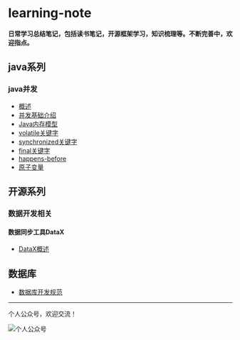 # learning-note
**日常学习总结笔记，包括读书笔记，开源框架学习，知识梳理等。不断完善中，欢迎指点。**

## java系列
### java并发

+ [概述](https://github.com/alanzhang211/learning-note/blob/master/java-note/j.u.c/%E6%A6%82%E8%A7%88.md)
+ [并发基础介绍](https://github.com/alanzhang211/learning-note/blob/master/java-note/j.u.c/%E5%B9%B6%E5%8F%91%E5%9F%BA%E7%A1%80%E4%BB%8B%E7%BB%8D.md)
+ [Java内存模型](https://github.com/alanzhang211/learning-note/blob/master/java-note/j.u.c/Java%E5%86%85%E5%AD%98%E6%A8%A1%E5%9E%8B.md)
+ [volatile关键字](https://github.com/alanzhang211/learning-note/blob/master/java-note/j.u.c/volatile%E5%85%B3%E9%94%AE%E5%AD%97.md)
+ [synchronized关键字](https://github.com/alanzhang211/learning-note/blob/master/java-note/j.u.c/synchronized.md)
+ [final关键字](https://github.com/alanzhang211/learning-note/blob/master/java-note/j.u.c/final%E5%85%B3%E9%94%AE%E5%AD%97.md)
+ [happens-before](https://github.com/alanzhang211/learning-note/blob/master/java-note/j.u.c/happens-before.md)
+ [原子变量](https://github.com/alanzhang211/learning-note/blob/master/java-note/j.u.c/%E5%8E%9F%E5%AD%90%E5%8F%98%E9%87%8F.md)

## 开源系列
### 数据开发相关
#### 数据同步工具DataX
+ [DataX概述](https://github.com/alanzhang211/learning-note/blob/master/opensource-note/datax/%E6%A6%82%E8%BF%B0.md)

## 数据库
+ [数据库开发规范](https://github.com/alanzhang211/learning-note/blob/master/db/%E6%95%B0%E6%8D%AE%E5%BA%93%E8%A7%84%E8%8C%83.md#%E5%9F%BA%E7%A1%80%E8%A7%84%E8%8C%83)

---
个人公众号，欢迎交流！

![个人公众号](http://of7369y0i.bkt.clouddn.com/qrcode_for_gh_381787324660_430.jpg)

